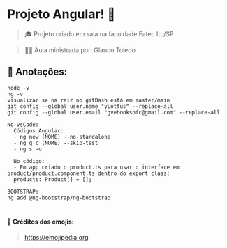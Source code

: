 # Projeto Angular! 🌟

> 🎓 Projeto criado em sala na faculdade Fatec Itu/SP

> 👨‍🏫 Aula ministrada por: Glauco Toledo

## 📝 Anotações:
    node -v
    ng -v
    visualizar se na raiz no gitBash está em master/main
    git config --global user.name "yLottus" --replace-all
    git config --global user.email "gvebooksofc@gmail.com" --replace-all

    No vsCode:
      Códigos Angular:
      - ng new (NOME) --no-standalone
      - ng g c (NOME) --skip-test
      - ng s -o

      No código:
      - Em app criado o product.ts para usar o interface em product/product.component.ts dentro do export class:
      products: Product[] = [];

    BOOTSTRAP:
    ng add @ng-bootstrap/ng-bootstrap

#

#### 🎉 Créditos dos emojis:
> <a href="https://emojipedia.org" target="_blank">https://emojipedia.org</a>
